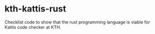# kth-kattis-rust
Checklist code to show that the rust programming language is viable for Kattis code checker at KTH.
